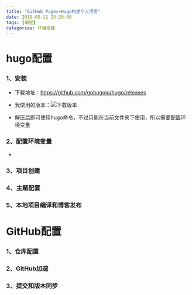 ```yaml
---
title: "GitHub Pages+Hugo构建个人博客"
date: 2019-05-12 23:20:00
tags: [编程]
categories: 环境搭建
---
```


# hugo配置

### 1、安装

- 下载地址：<https://github.com/gohugoio/hugo/releases>


- 我使用的版本：![下载版本](/img/GitHubPages+Hugo构建个人博客/1.png)

- 解压后即可使用hugo命令，不过只能在当前文件夹下使用，所以需要配置环境变量

### 2、配置环境变量

- ​	

### 3、项目创建

### 4、主题配置

### 5、本地项目编译和博客发布

# GitHub配置

### 1、仓库配置

### 2、GitHub加速

### 3、提交和版本同步




